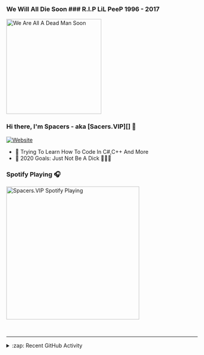### We Will All Die Soon ### R.I.P LiL PeeP 1996 - 2017

<img src="https://i.imgur.com/CTb98uK.gif" alt="We Are All A Dead Man Soon" width="250" />

### Hi there, I'm Spacers - aka [Sacers.VIP][] 👋

[![Website](https://img.shields.io/website?label=Shhhhh.com&style=for-the-badge&url=https%3A%2F%2FSpacersOwO.tk)]()

- 🔭 Trying To Learn How To Code In C#,C++ And More 
- 🥅 2020 Goals: Just Not Be A Dick 🤣🤣🤣

### Spotify Playing 🎧

[<img src="https://now-playing-codestackr.vercel.app/api/spotify-playing" alt="Spacers.VIP Spotify Playing" width="350" />](https://open.spotify.com/user/f51f9z0qigmomt57uwts0m0pa?si=x5zzGMlFSn-OJ9y1yX4ZHA)

<br />

---

<details>
  <summary>:zap: Recent GitHub Activity</summary>
  
<!--START_SECTION:activity-->
1# - NuN xd
<!--END_SECTION:activity-->

</details>
